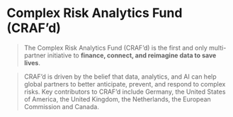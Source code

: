 # Complex Risk Analytics Fund (CRAF’d)

> The Complex Risk Analytics Fund (CRAF’d) is the first and only multi-partner initiative to **finance, connect, and reimagine data to save lives**.

> CRAF’d is driven by the belief that data, analytics, and AI can help global partners to better anticipate, prevent, and respond to complex risks. Key contributors to CRAF’d include Germany, the United States of America, the United Kingdom, the Netherlands, the European Commission and Canada.

